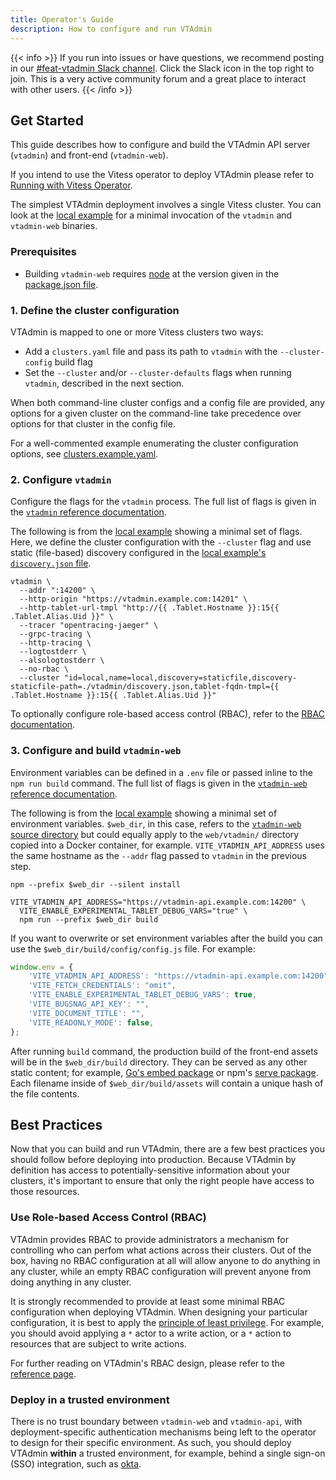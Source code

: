 ```yaml
---
title: Operator's Guide
description: How to configure and run VTAdmin
---
```


{{< info >}}
If you run into issues or have questions, we recommend posting in our [#feat-vtadmin Slack channel](https://vitess.slack.com/archives/C01H307F68J). Click the Slack icon in the top right to join. This is a very active community forum and a great place to interact with other users.
{{< /info >}}

## Get Started

This guide describes how to configure and build the VTAdmin API server (`vtadmin`) and front-end (`vtadmin-web`).

If you intend to use the Vitess operator to deploy VTAdmin please refer to [Running with Vitess Operator](../running_with_vtop).

The simplest VTAdmin deployment involves a single Vitess cluster. You can look
at the [local example][local_example] for a
minimal invocation of the `vtadmin` and `vtadmin-web` binaries.

### Prerequisites

- Building `vtadmin-web` requires [node](https://nodejs.org/en/) at the version given in the [package.json file](https://github.com/vitessio/vitess/blob/main/web/vtadmin/package.json).

### 1. Define the cluster configuration

VTAdmin is mapped to one or more Vitess clusters two ways:

- Add a `clusters.yaml` file and pass its path to `vtadmin` with the `--cluster-config` build flag
- Set the `--cluster` and/or `--cluster-defaults` flags when running `vtadmin`, described in the next section.

When both command-line cluster configs and a config file are provided, any options for a given cluster on the command-line take precedence over options for that cluster in the config file. 

For a well-commented example enumerating the cluster configuration options, see [clusters.example.yaml](https://github.com/vitessio/vitess/blob/main/doc/vtadmin/clusters.yaml).


### 2. Configure `vtadmin`

Configure the flags for the `vtadmin` process. The full list of flags is given in the [`vtadmin` reference documentation][vtadmin_flag_ref].

The following is from the [local example][local_example] showing a minimal set of flags. Here, we define the cluster configuration with the `--cluster` flag and use static (file-based) discovery configured in the [local example's `discovery.json` file][discovery_json]. 

```
vtadmin \
  --addr ":14200" \
  --http-origin "https://vtadmin.example.com:14201" \
  --http-tablet-url-tmpl "http://{{ .Tablet.Hostname }}:15{{ .Tablet.Alias.Uid }}" \
  --tracer "opentracing-jaeger" \
  --grpc-tracing \
  --http-tracing \
  --logtostderr \
  --alsologtostderr \
  --no-rbac \
  --cluster "id=local,name=local,discovery=staticfile,discovery-staticfile-path=./vtadmin/discovery.json,tablet-fqdn-tmpl={{ .Tablet.Hostname }}:15{{ .Tablet.Alias.Uid }}" 
```

To optionally configure role-based access control (RBAC), refer to the [RBAC documentation][rbac_docs].

### 3. Configure and build `vtadmin-web`

Environment variables can be defined in a `.env` file or passed inline to the `npm run build` command. The full list of flags is given in the [`vtadmin-web` reference documentation][vtadmin_web_env_ref].

The following is from the [local example][local_example] showing a minimal set of environment variables. `$web_dir`, in this case, refers to the [`vtadmin-web` source directory][vtadmin_web_src] but could equally apply to the `web/vtadmin/` directory copied into a Docker container, for example. `VITE_VTADMIN_API_ADDRESS` uses the same hostname as the `--addr` flag passed to `vtadmin` in the previous step. 

```
npm --prefix $web_dir --silent install

VITE_VTADMIN_API_ADDRESS="https://vtadmin-api.example.com:14200" \
  VITE_ENABLE_EXPERIMENTAL_TABLET_DEBUG_VARS="true" \
  npm run --prefix $web_dir build
```

If you want to overwrite or set environment variables after the build you can use the `$web_dir/build/config/config.js` file. 
For example:

```javascript
window.env = {
    'VITE_VTADMIN_API_ADDRESS': "https://vtadmin-api.example.com:14200",
    'VITE_FETCH_CREDENTIALS': "omit",
    'VITE_ENABLE_EXPERIMENTAL_TABLET_DEBUG_VARS': true,
    'VITE_BUGSNAG_API_KEY': "",
    'VITE_DOCUMENT_TITLE': "",
    'VITE_READONLY_MODE': false,
};
```

After running `build` command, the production build of the front-end assets will be in the `$web_dir/build` directory. They can be served as any other static content; for example, [Go's embed package][go_embed] or npm's [serve package][npm_serve]. Each filename inside of `$web_dir/build/assets` will contain a unique hash of the file contents.

## Best Practices

Now that you can build and run VTAdmin, there are a few best practices you should follow before deploying into production.
Because VTAdmin by definition has access to potentially-sensitive information about your clusters, it's important to ensure that only the right people have access to those resources.

### Use Role-based Access Control (RBAC)

VTAdmin provides RBAC to provide administrators a mechanism for controlling who can perfom what actions across their clusters.
Out of the box, having no RBAC configuration at all will allow anyone to do anything in any cluster, while an empty RBAC configuration will prevent anyone from doing anything in any cluster.

It is strongly recommended to provide at least some minimal RBAC configuration when deploying VTAdmin.
When designing your particular configuration, it is best to apply the [principle of least privilege][principle_of_least_privilege].
For example, you should avoid applying a `*` actor to a write action, or a `*` action to resources that are subject to write actions.

For further reading on VTAdmin's RBAC design, please refer to the [reference page][rbac_docs].

### Deploy in a trusted environment

There is no trust boundary between `vtadmin-web` and `vtadmin-api`, with deployment-specific authentication mechanisms being left to the operator to design for their specific environment.
As such, you should deploy VTAdmin **within** a trusted environment, for example, behind a single sign-on (SSO) integration, such as [okta](https://developer.okta.com/docs/guides/sign-into-web-app-redirect/go/main/).

[discovery_json]: https://github.com/vitessio/vitess/blob/main/examples/local/vtadmin/discovery.json
[go_embed]:https://pkg.go.dev/embed
[local_example]: https://github.com/vitessio/vitess/blob/main/examples/local/scripts/vtadmin-up.sh
[npm_serve]: https://www.npmjs.com/package/serve
[principle_of_least_privilege]: https://csrc.nist.gov/glossary/term/least_privilege#:~:text=Definition(s)%3A,needs%20to%20perform%20its%20function.
[rbac_docs]: ../role-based-access-control
[vtadmin_flag_ref]: ../../programs/vtadmin
[vtadmin_web_env_ref]: ../../programs/vtadmin-web
[vtadmin_web_src]: https://github.com/vitessio/vitess/tree/main/web/vtadmin
[web_caching]: https://create-react-app.dev/docs/production-build/#static-file-caching
